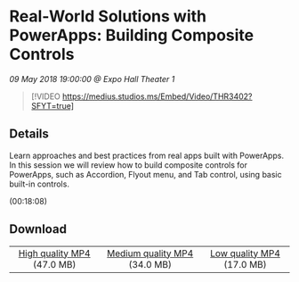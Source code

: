 # Real-World Solutions with PowerApps: Building Composite Controls

*09 May 2018 19:00:00 @ Expo Hall Theater 1*

> [!VIDEO https://medius.studios.ms/Embed/Video/THR3402?SFYT=true]

## Details

<p>Learn approaches and best practices from real apps built with PowerApps. In this session we will review how to build composite controls for PowerApps, such as Accordion, Flyout menu, and Tab control, using basic built-in controls.</p> (00:18:08)

## Download

||||
|:--:|:----:|:-:|
|[High quality MP4](https://sec.ch9.ms/ch9/7830/4fdf426c-b814-4f3c-8553-76cadfbe7830/THR3402_high.mp4) (47.0 MB)|[Medium quality MP4](https://sec.ch9.ms/ch9/7830/4fdf426c-b814-4f3c-8553-76cadfbe7830/THR3402_mid.mp4) (34.0 MB)|[Low quality MP4](https://sec.ch9.ms/ch9/7830/4fdf426c-b814-4f3c-8553-76cadfbe7830/THR3402.mp4) (17.0 MB)|
